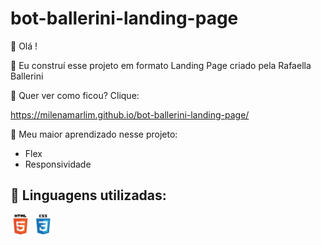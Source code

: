 # bot-ballerini-landing-page


💜 Olá !

💬 Eu construí esse projeto em formato Landing Page criado pela Rafaella Ballerini

🚀  Quer ver como ficou? Clique:

https://milenamarlim.github.io/bot-ballerini-landing-page/


💬 Meu maior aprendizado nesse projeto:

* Flex 
* Responsividade

## 🚀 Linguagens utilizadas:

<code><img height="32" src="https://raw.githubusercontent.com/github/explore/80688e429a7d4ef2fca1e82350fe8e3517d3494d/topics/html/html.png" alt="HTML5"/></code>
<code><img height="32" src="https://raw.githubusercontent.com/github/explore/80688e429a7d4ef2fca1e82350fe8e3517d3494d/topics/css/css.png" alt="CSS"/></code>



